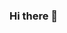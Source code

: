 ### Hi there 👋

<!--
**thukaraka/Thukaraka** is a ✨ _special_ ✨ repository because its `README.md` (this file) appears on your GitHub profile.

Here are some ideas to get you started:

- 😃 I’m Thukaraka, an Undergraduate,Dept. of Computer Science & Engineering,University of Moratuwa.
- 💻 I am a Software Engineering Intern @WSO2
- 🔭 I’m currently working on Magic Link Authenticator.
- 🌱 I’m currently learning WSO2 Identity Server.
- 🖊️ I blog in : https://pthukaraka-17.medium.com/
- 
-->
